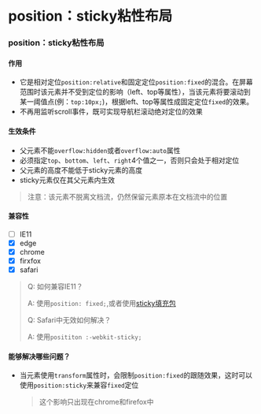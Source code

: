 # position：sticky粘性布局



### position：sticky粘性布局

#### 作用

* 它是相对定位`position:relative`和固定定位`position:fixed`的混合。在屏幕范围时该元素并不受到定位的影响（left、top等属性），当该元素将要滚动到某一阈值点(例：`top:10px;`)，根据left、top等属性成固定定位`fixed`的效果。
* 不再用监听scroll事件，既可实现导航栏滚动绝对定位的效果

#### 生效条件

* 父元素不能`overflow:hidden`或者`overflow:auto`属性
* 必须指定`top`、`bottom`、`left`、`right`4个值之一，否则只会处于相对定位
* 父元素的高度不能低于sticky元素的高度
* sticky元素仅在其父元素内生效

> 注意：该元素不脱离文档流，仍然保留元素原本在文档流中的位置

#### 兼容性

* [ ] IE11
* [x] edge
* [x] chrome
* [x] firxfox
* [x] safari

> Q: 如何兼容IE11？
>
> A: 使用`position: fixed;`,或者使用[sticky填充包](https://github.com/dollarshaveclub/stickybits)
>
> Q: Safari中无效如何解决？
>
> A: 使用`posititon :-webkit-sticky;`

#### 能够解决哪些问题？

*   当元素使用`transform`属性时，会限制`position:fixed`的跟随效果，这时可以使用`position:sticky`来兼容`fixed`定位

    > 这个影响只出现在chrome和firefox中
